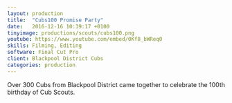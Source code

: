 ```yaml
---
layout: production
title:  "Cubs100 Promise Party"
date:   2016-12-16 10:39:17 +0100
tinyimage: productions/scouts/cubs100.png
youtube: https://www.youtube.com/embed/0Kf8_bWReq0
skills: Filming, Editing
software: Final Cut Pro
client: Blackpool District Cubs
categories: production
---
```

<!--The date is in american format, sorry!-->
<!--For the youtube link, copy from the videos page, an example would be 'https://www.youtube.com/embed/rT26VIe_VBQ'-->
<!-- Tinyimage must be 500 x 500 pixels, make background transparent (looks better but optional), url is from the /images directory -->
<!-- Write the description below, no character limit -->

Over 300 Cubs from Blackpool District came together to celebrate the 100th birthday of Cub Scouts. 